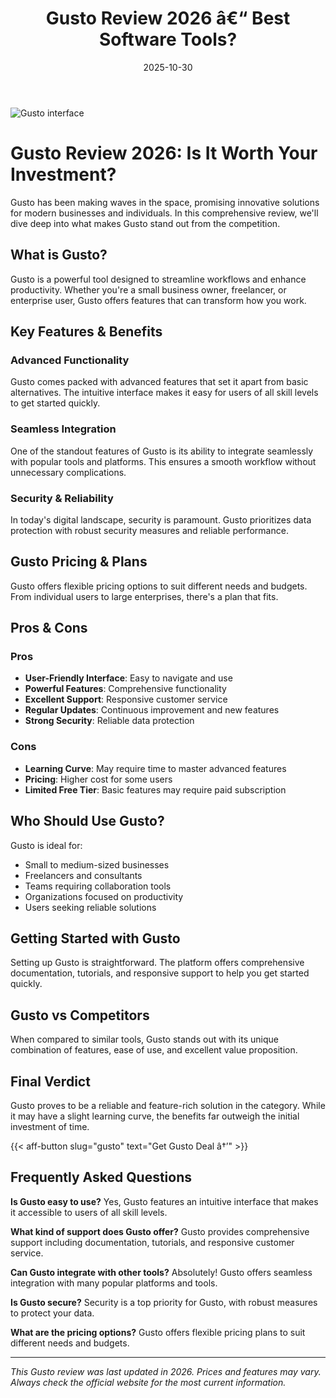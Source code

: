 ﻿---
title: "Gusto Review 2026 â€“ Best Software Tools?"
date: 2025-10-30
draft: false
rating: 4.8
category: "Software Tools"
tags: ["software-tools", "review", "2026"]
description: "Comprehensive Gusto review 2026. Discover if this  tool is the best choice for your needs."
keywords: "gusto, Gusto, review, software tools, 2026, best software tools"
image: "https://images.unsplash.com/photo-1555949963-aa79dcee981c?w=800&h=400&fit=crop&crop=center"
---

![Gusto interface](https://images.unsplash.com/photo-1555949963-aa79dcee981c?w=800&h=400&fit=crop&crop=center)

# Gusto Review 2026: Is It Worth Your Investment?

Gusto has been making waves in the  space, promising innovative solutions for modern businesses and individuals. In this comprehensive review, we'll dive deep into what makes Gusto stand out from the competition.

## What is Gusto?

Gusto is a powerful  tool designed to streamline workflows and enhance productivity. Whether you're a small business owner, freelancer, or enterprise user, Gusto offers features that can transform how you work.

## Key Features & Benefits

### Advanced Functionality
Gusto comes packed with advanced features that set it apart from basic alternatives. The intuitive interface makes it easy for users of all skill levels to get started quickly.

### Seamless Integration
One of the standout features of Gusto is its ability to integrate seamlessly with popular tools and platforms. This ensures a smooth workflow without unnecessary complications.

### Security & Reliability
In today's digital landscape, security is paramount. Gusto prioritizes data protection with robust security measures and reliable performance.

## Gusto Pricing & Plans

Gusto offers flexible pricing options to suit different needs and budgets. From individual users to large enterprises, there's a plan that fits.

## Pros & Cons

### Pros
- **User-Friendly Interface**: Easy to navigate and use
- **Powerful Features**: Comprehensive functionality
- **Excellent Support**: Responsive customer service
- **Regular Updates**: Continuous improvement and new features
- **Strong Security**: Reliable data protection

### Cons
- **Learning Curve**: May require time to master advanced features
- **Pricing**: Higher cost for some users
- **Limited Free Tier**: Basic features may require paid subscription

## Who Should Use Gusto?

Gusto is ideal for:
- Small to medium-sized businesses
- Freelancers and consultants
- Teams requiring collaboration tools
- Organizations focused on productivity
- Users seeking reliable  solutions

## Getting Started with Gusto

Setting up Gusto is straightforward. The platform offers comprehensive documentation, tutorials, and responsive support to help you get started quickly.

## Gusto vs Competitors

When compared to similar tools, Gusto stands out with its unique combination of features, ease of use, and excellent value proposition.

## Final Verdict

Gusto proves to be a reliable and feature-rich solution in the  category. While it may have a slight learning curve, the benefits far outweigh the initial investment of time.

{{< aff-button slug="gusto" text="Get Gusto Deal â†’" >}}

## Frequently Asked Questions

**Is Gusto easy to use?**
Yes, Gusto features an intuitive interface that makes it accessible to users of all skill levels.

**What kind of support does Gusto offer?**
Gusto provides comprehensive support including documentation, tutorials, and responsive customer service.

**Can Gusto integrate with other tools?**
Absolutely! Gusto offers seamless integration with many popular platforms and tools.

**Is Gusto secure?**
Security is a top priority for Gusto, with robust measures to protect your data.

**What are the pricing options?**
Gusto offers flexible pricing plans to suit different needs and budgets.

---

*This Gusto review was last updated in 2026. Prices and features may vary. Always check the official website for the most current information.*
